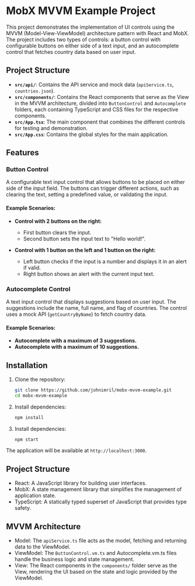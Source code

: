# MobX MVVM Example Project

This project demonstrates the implementation of UI controls using the MVVM (Model-View-ViewModel) architecture pattern with React and MobX. The project includes two types of controls: a button control with configurable buttons on either side of a text input, and an autocomplete control that fetches country data based on user input.

## Project Structure

-   **`src/api/`**: Contains the API service and mock data (`apiService.ts`, `countries.json`).
-   **`src/components/`**: Contains the React components that serve as the View in the MVVM architecture, divided into `ButtonControl` and `Autocomplete` folders, each containing TypeScript and CSS files for the respective components.
-   **`src/App.tsx`**: The main component that combines the different controls for testing and demonstration.
-   **`src/App.css`**: Contains the global styles for the main application.

## Features

### Button Control

A configurable text input control that allows buttons to be placed on either side of the input field. The buttons can trigger different actions, such as clearing the text, setting a predefined value, or validating the input.

#### Example Scenarios:

-   **Control with 2 buttons on the right:**

    -   First button clears the input.
    -   Second button sets the input text to "Hello world!".

-   **Control with 1 button on the left and 1 button on the right:**
    -   Left button checks if the input is a number and displays it in an alert if valid.
    -   Right button shows an alert with the current input text.

### Autocomplete Control

A text input control that displays suggestions based on user input. The suggestions include the name, full name, and flag of countries. The control uses a mock API (`getCountryByName`) to fetch country data.

#### Example Scenarios:

-   **Autocomplete with a maximum of 3 suggestions.**
-   **Autocomplete with a maximum of 10 suggestions.**

## Installation

1. Clone the repository:
    ```bash
    git clone https://github.com/johnimril/mobx-mvvm-example.git
    cd mobx-mvvm-example
    ```
2. Install dependencies:
    ```bash
    npm install
    ```
3. Install dependencies:
    ```bash
    npm start
    ```

The application will be available at `http://localhost:3000`.

## Project Structure

-   React: A JavaScript library for building user interfaces.
-   MobX: A state management library that simplifies the management of application state.
-   TypeScript: A statically typed superset of JavaScript that provides type safety.

## MVVM Architecture

-   Model: The `apiService.ts` file acts as the model, fetching and returning data to the ViewModel.
-   ViewModel: The `ButtonControl.vm.ts` and Autocomplete.vm.ts files handle the business logic and state management.
-   View: The React components in the `components/` folder serve as the View, rendering the UI based on the state and logic provided by the ViewModel.
